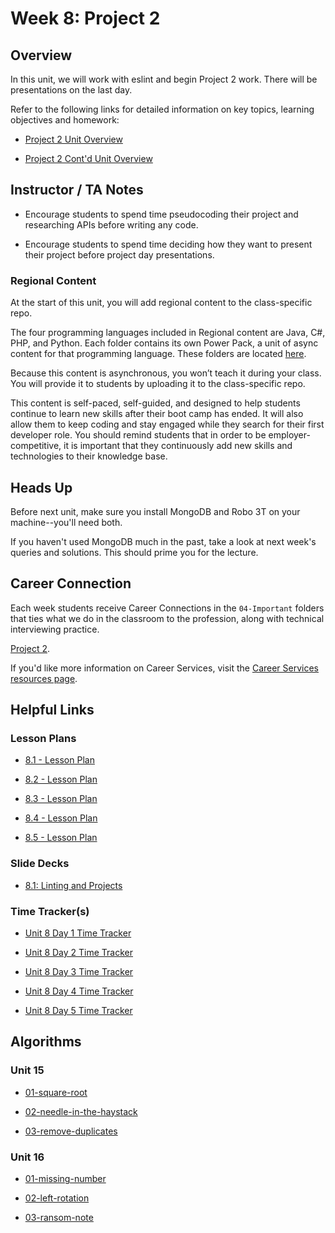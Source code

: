 # Week 8: Project 2

## Overview

In this unit, we will work with eslint and begin Project 2 work. There will be presentations on the last day.

Refer to the following links for detailed information on key topics, learning objectives and homework:

  * [Project 2 Unit Overview](../../../01-Class-Content/15-project-2/README.md)

  * [Project 2 Cont'd Unit Overview](../../../01-Class-Content/16-Project-2-Contd/README.md)

## Instructor / TA Notes

* Encourage students to spend time pseudocoding their project and researching APIs before writing any code.

* Encourage students to spend time deciding how they want to present their project before project day presentations.

### Regional Content

At the start of this unit, you will add regional content to the class-specific repo.

The four programming languages included in Regional content are Java, C#, PHP, and Python. Each folder contains its own Power Pack, a unit of async content for that programming language. These folders are located [here](../../../01-Class-Content/25-Power-Packs/).

Because this content is asynchronous, you won’t teach it during your class. You will provide it to students by uploading it to the class-specific repo.

This content is self-paced, self-guided, and designed to help students continue to learn new skills after their boot camp has ended. It will also allow them to keep coding and stay engaged while they search for their first developer role. You should remind students that in order to be employer-competitive, it is important that they continuously add new skills and technologies to their knowledge base.

## Heads Up

Before next unit, make sure you install MongoDB and Robo 3T on your machine--you'll need both.

If you haven't used MongoDB much in the past, take a look at next week's queries and solutions. This should prime you for the lecture.

## Career Connection

Each week students receive Career Connections in the `04-Important` folders that ties what we do in the classroom to the profession, along with technical interviewing practice.

[Project 2](../../../01-Class-Content/16-Project-2-Contd/04-Important/CAREER-CONNECTION.md).

If you'd like more information on Career Services, visit the [Career Services resources page](http://bit.ly/CodingCS).

## Helpful Links

### Lesson Plans

  * [8.1 - Lesson Plan](./01-Day/01-Day-LessonPlan.md)

  * [8.2 - Lesson Plan](./02-Day/02-Day-LessonPlan.md)

  * [8.3 - Lesson Plan](./03-Day/03-Day-LessonPlan.md)

  * [8.4 - Lesson Plan](./04-Day/04-Day-LessonPlan.md)

  * [8.5 - Lesson Plan](./05-Day/05-Day-LessonPlan.md)

### Slide Decks

  * [8.1: Linting and Projects](https://docs.google.com/presentation/d/1qgylK_F-8fGtw6GOEXjolSZlT8JlzBGzDwp8i_8LQUU/edit?usp=sharing)

### Time Tracker(s)

  * [Unit 8 Day 1 Time Tracker](https://docs.google.com/spreadsheets/d/15_tbyjsZEsAfdRjuvn2_TfqxUsxGjrgHlIl1gG11nvw/edit?usp=sharing)

  * [Unit 8 Day 2 Time Tracker](https://docs.google.com/spreadsheets/d/10bkhLFnfAzql5EZU9U829vKHlzwlH6Tm4TqCgKeXE9g/edit?usp=sharing)

  * [Unit 8 Day 3 Time Tracker](https://docs.google.com/spreadsheets/d/1jaYLVZa1UHRruf39qKgflhku8fe7plbTN01IbTsmVaI/edit?usp=sharing)

  * [Unit 8 Day 4 Time Tracker](https://docs.google.com/spreadsheets/d/1XqG8uuuz3CEuaqAd0SvZJOBq0ZkL5BnGQ4WrF9z2fV8/edit?usp=sharing)

  * [Unit 8 Day 5 Time Tracker](https://docs.google.com/spreadsheets/d/1NiDV0PhfOYpniX4pZBHSIK_FFS_QkZdyrYkua-His1s/edit?usp=sharing)

## Algorithms

### Unit 15

  * [01-square-root](../../../01-Class-Content/15-Project-2/03-Algorithms/01-square-root)

  * [02-needle-in-the-haystack](../../../01-Class-Content/15-Project-2/03-Algorithms/02-needle-in-the-haystack)

  * [03-remove-duplicates](../../../01-Class-Content/15-Project-2/03-Algorithms/03-remove-duplicates)

### Unit 16

  * [01-missing-number](../../../01-Class-Content/16-Project-2-Contd/03-Algorithms/01-missing-number)

  * [02-left-rotation](../../../01-Class-Content/16-Project-2-Contd/03-Algorithms/02-left-rotation)

  * [03-ransom-note](../../../01-Class-Content/16-Project-2-Contd/03-Algorithms/03-ransom-note)
